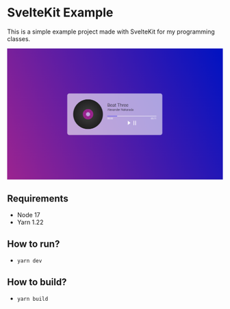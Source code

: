 # SvelteKit Example

This is a simple example project made with SvelteKit for my programming classes.

![Preview](docs/screenshot.png)

## Requirements

- Node 17
- Yarn 1.22

## How to run?

- `yarn dev`

## How to build?

- `yarn build`

